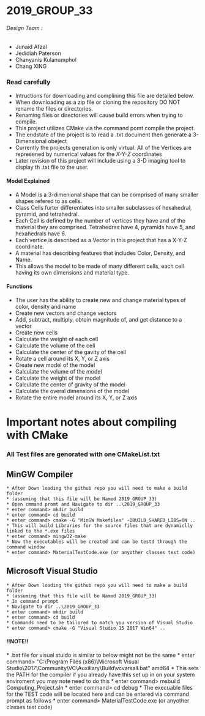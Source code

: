 # 2019_GROUP_33
 
###### Design Team :
 
  * Junaid Afzal
  * Jedidiah Paterson
  * Chanyanis Kulanumphol
  * Chang XING

### Read carefully
 
   * Intructions for downloading and complining this file are detailed below.
   * When downloading as a zip file or cloning the repository DO NOT rename the files or directories.
   * Renaming files or directories will cause build errors when trying to compile.
   * This project utilizes CMake via the command pomt compile the project.
   * The endstate of the project is to read a .txt document then generate a 3-Dimensional obeject
   * Currently the projects generation is only virtual. All of the Vertices are represened by numerical values for the *X-Y-Z* coordinates
   * Later revision of this project will include using a 3-D imaging tool to display th .txt file to the user.
   
#### Model Explained
   * A Model is a 3-dimenional shape that can be comprised of many smaller shapes refered to as cells. 
   * Class Cells furter differentiates into smaller subclasses of hexahedral, pyramid, and tetrahedral. 
   * Each Cell is defined by the number of vertices they have and of the material they are comprised. Tetrahedras have 4,  pyramids have 5, and hexahedrals have 6. 
   * Each vertice is described as a Vector in this project that has a X-Y-Z coordinate. 
   * A material has describing features that includes Color, Density, and Name.
   * This allows the model to be made of many different cells, each cell having its own dimensions and material type. 

#### Functions
   * The user has the ability to create new and change material types of color, density and name
   * Create new vectors and change vectors
   * Add, subtract, multiply, obtain magnitude of, and get distance to a vector
   * Create new cells 
   * Calculate the weight of each cell
   * Calculate the volume of the cell
   * Calculate the center of the gavity of the cell 
   * Rotate a cell around its X, Y, or Z axis
   * Create new model of the model
   * Calculate the volume of the model
   * Calculate the weight of the model
   * Calculate the center of gravity of the model
   * Calculate the overal dimensions of the model
   * Rotate the entire model around its X, Y, or Z axis


# Important notes about compiling with CMake
### All Test files are genorated with one CMakeList.txt
##    MinGW Compiler  
    * After Down loading the github repo you will need to make a build folder
    * (assuming that this file will be Named 2019_GROUP_33)
    * Open cmmand promt and Navigate to dir ..\2019_GROUP_33
    * enter command> mkdir build
    * enter command> cd build
    * enter command> cmake -G "MinGW Makefiles" -DBUILD_SHARED_LIBS=ON ..
    * This will build Libraries for the source files that are dynamiclly linked to the *.exe files
    * enter command> mingw32-make
    * Now the executables will be created and can be testd through the command window
    * enter command> MaterialTestCode.exe (or anyother classes test code)

##    Microsoft Visual Studio
    * After Down loading the github repo you will need to make a build folder
    * (assuming that this file will be Named 2019_GROUP_33)
    * In command prompt
    * Navigate to dir ..\2019_GROUP_33
    * enter command> mkdir build
    * enter command> cd build
    * Commands need to be tailored to match you version of Visual Studio
    * enter command> cmake -G "Visual Studio 15 2017 Win64" ..

<h4>!!NOTE!!</h4> 
    * .bat file for visual stuido is similar to below might not be the same
    * enter command> "C:\Program Files (x86)\Microsoft Visual Studio\2017\Community\VC\Auxiliary\Build\vcvarsall.bat" amd64
    * This sets the PATH for the compiler if you already have this set up in on your system enviroment you may note need to do this
    * enter command> msbuild Computing_Project.sln
    * enter command> cd debug
    * The execuable files for the TEST code will be located here and can be entered via command prompt as follows
    * enter command> MaterialTestCode.exe (or anyother classes test code)



















